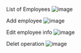 List of Employees 
![image](https://github.com/user-attachments/assets/ea7a1eff-15b4-4248-a9b6-b6c01792a659)

Add employee
![image](https://github.com/user-attachments/assets/72f6a990-57e1-4641-9875-2df8d94498f7)

Edit employee info
![image](https://github.com/user-attachments/assets/8767a20d-9622-41f1-9135-8fce3242e3ad)

Delet operation
![image](https://github.com/user-attachments/assets/a8e84e71-b23a-4b3c-bf65-375a5a768b57)
